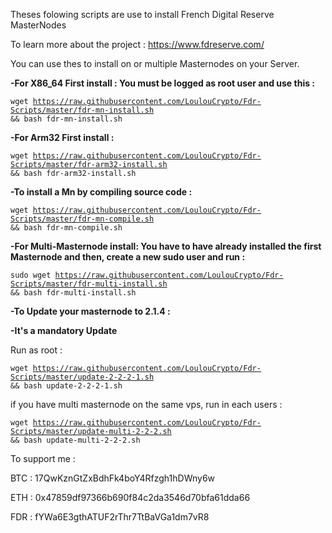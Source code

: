 Theses folowing scripts are use to install French Digital Reserve MasterNodes

To learn more about the project : 
https://www.fdreserve.com/

You can use thes to install on or multiple Masternodes on your Server.

<b>-For X86_64 First install : 
You must be logged as root user and use this : </b>

<code>wget https://raw.githubusercontent.com/LoulouCrypto/Fdr-Scripts/master/fdr-mn-install.sh && bash fdr-mn-install.sh</code>

<b>-For Arm32 First install :</b>

<code>wget https://raw.githubusercontent.com/LoulouCrypto/Fdr-Scripts/master/fdr-arm32-install.sh && bash fdr-arm32-install.sh</code>

<b>-To install a Mn by compiling source code : </b>

<code>wget https://raw.githubusercontent.com/LoulouCrypto/Fdr-Scripts/master/fdr-mn-compile.sh && bash fdr-mn-compile.sh</code>

<b>-For Multi-Masternode install: 
You have to have already installed the first Masternode and then, create a new sudo user and run : </b>

<code>sudo wget https://raw.githubusercontent.com/LoulouCrypto/Fdr-Scripts/master/fdr-multi-install.sh && bash fdr-multi-install.sh</code>


<b>-To Update your masternode to 2.1.4 : </b>

<b>-It's a mandatory Update </b>


Run as root :

<code>wget https://raw.githubusercontent.com/LoulouCrypto/Fdr-Scripts/master/update-2-2-2-1.sh && bash update-2-2-2-1.sh</code>

if you have multi masternode on the same vps, run in each users : 

<code>wget https://raw.githubusercontent.com/LoulouCrypto/Fdr-Scripts/master/update-multi-2-2-2.sh && bash update-multi-2-2-2.sh</code>


To support me : 

BTC : 17QwKznGtZxBdhFk4boY4Rfzgh1hDWny6w

ETH : 0x47859df97366b690f84c2da3546d70bfa61dda66

FDR : fYWa6E3gthATUF2rThr7TtBaVGa1dm7vR8

